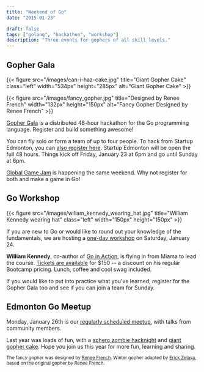 ```yaml
---
title: "Weekend of Go"
date: "2015-01-23"

draft: false
tags: ["golang", "hackathon", "workshop"]
description: "Three events for gophers of all skill levels."
---
```


## Gopher Gala

{{< figure src="/images/can-i-haz-cake.jpg" title="Giant Gopher Cake" class="left" width="534px" height="285px" alt="Giant Gopher Cake" >}}

{{< figure src="/images/fancy_gopher.jpg" title="Designed by Renee French" width="132px" height="150px" alt="Fancy Gopher Designed by Renee French" >}}

[Gopher Gala](http://www.gophergala.com/) is a distributed 48-hour hackathon for the Go programming language. Register and build something awesome!

You can fly solo or form a team of up to four people. To hack from Startup Edmonton, you can [also register here](https://www.meetup.com/startupedmonton/events/219629529/). Startup Edmonton will be open the full 48 hours. Things kick off Friday, January 23 at 6pm and go until Sunday at 6pm.

[Global Game Jam](http://madjam.ca/ggj) is happening the same weekend. Why not register for both and make a game in Go!

## Go Workshop

{{< figure src="/images/wiliam_kennedy_wearing_hat.jpg" title="William Kennedy wearing hat" class="left" width="150px" height="150px" >}}

If you are new to Go or would like to round out your knowledge of the fundamentals, we are hosting a [one-day workshop](/workshop/) on Saturday, January 24.

**William Kennedy**, co-author of [Go in Action](https://www.manning.com/books/go-in-action), is flying in from Miama to lead the course. [Tickets are available](https://www.eventbrite.ca/e/introduction-to-go-workshop-tickets-14428260315) for $150 -- a discount on his regular Bootcamp pricing. Lunch, coffee and cool swag included.

If you would like to put into practice what you've learned, register for the Gopher Gala too and see if you can join a team for Sunday.

## Edmonton Go Meetup

Monday, January 26th is our [regularly scheduled meetup](/2015-01/), with talks from community members.

Last year was loads of fun, with a [sphero zombie hacknight](/2014-08/) and [giant gopher cake](/2014-12/). Hope you join us this year for more fun, learning and sharing.

<small>The fancy gopher was designed by [Renee French](http://reneefrench.blogspot.jp/). Winter gopher adapted by [Erick Zelaya](http://erickzelaya.me/), based on the original gopher by Renee French.</small>
